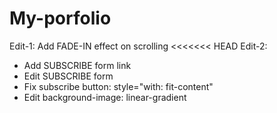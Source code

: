 # My-porfolio
Edit-1: Add FADE-IN effect on scrolling
<<<<<<< HEAD
Edit-2: 
- Add SUBSCRIBE form link
- Edit SUBSCRIBE form
- Fix subscribe button: style="with: fit-content"
- Edit background-image: linear-gradient